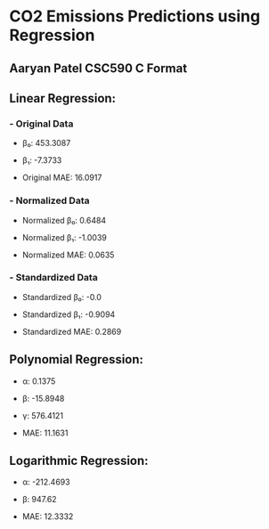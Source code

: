 # CO2 Emissions Predictions using Regression
## Aaryan Patel CSC590 C Format

## Linear Regression:

### - Original Data

* β₀: 453.3087

* β₁: -7.3733

* Original MAE: 16.0917

### - Normalized Data

* Normalized β₀: 0.6484

* Normalized β₁: -1.0039

* Normalized MAE: 0.0635

### - Standardized Data

* Standardized β₀: -0.0

* Standardized β₁: -0.9094

* Standardized MAE: 0.2869

## Polynomial Regression:

* α: 0.1375

* β: -15.8948

* γ: 576.4121

* MAE: 11.1631

## Logarithmic Regression:

* α: -212.4693

* β: 947.62

* MAE: 12.3332


